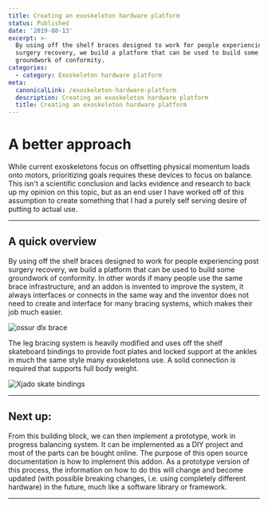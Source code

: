 ```yaml
---
title: Creating an exoskeleton hardware platform
status: Published
date: '2019-08-13'
excerpt: >-
  By using off the shelf braces designed to work for people experiencing post
  surgery recovery, we build a platform that can be used to build some
  groundwork of conformity.
categories:
  - category: Exoskeleton hardware platform
meta:
  canonicalLink: /exoskeleton-hardware-platform
  description: Creating an exoskeleton hardware platform
  title: Creating an exoskeleton hardware platform
---
```

# A better approach

While current exoskeletons focus on offsetting physical momentum loads onto motors, prioritizing goals requires these devices to focus on balance. This isn't a scientific conclusion and lacks evidence and research to back up my opinion on this topic, but as an end user I have worked off of this assumption to create something that I had a purely self serving desire of putting to actual use.

<hr />

## A quick overview

By using off the shelf braces designed to work for people experiencing post surgery recovery, we build a platform that can be used to build some groundwork of conformity. In other words if many people use the same brace infrastructure, and an addon is invented to improve the system, it always interfaces or connects in the same way and the inventor does not need to create and interface for many bracing systems, which makes their job much easier. 

![ossur dlx brace](/images/uploads/ossur-dlx.jpg)

The leg bracing system is heavily modified and uses off the shelf skateboard bindings to provide foot plates and locked support at the ankles in much the same style many exoskeletons use. A solid connection is required that supports full body weight. 

![Xjado skate bindings](/images/uploads/xsjado.jpg)

<hr />

## Next up:

From this building block, we can then implement a prototype, work in progress balancing system. It can be implemented as a DIY project and most of the parts can be bought online. The purpose of this open source documentation is how to implement this addon. As a prototype version of this process, the information on how to do this will change and become updated (with possible breaking changes, i.e. using completely different hardware) in the future, much like a software library or framework. 

<hr />
